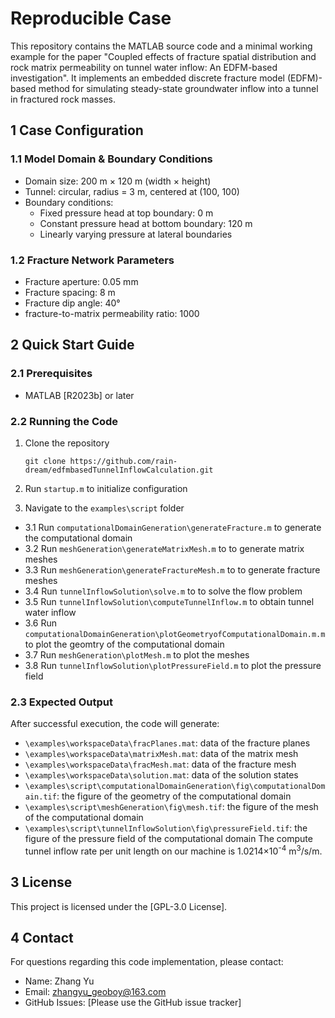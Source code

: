 # Reproducible Case
This repository contains the MATLAB source code and a minimal working example for the paper "Coupled effects of
fracture spatial distribution and rock matrix permeability on tunnel water inflow: An EDFM-based investigation". It implements an embedded discrete fracture model (EDFM)-based method for simulating steady-state groundwater inflow into a tunnel in fractured rock masses.

## 1 Case Configuration
### 1.1 Model Domain & Boundary Conditions
- Domain size: 200 m × 120 m (width × height)
- Tunnel: circular, radius = 3 m, centered at (100, 100)
- Boundary conditions:
  - Fixed pressure head at top boundary: 0 m
  - Constant pressure head at bottom boundary: 120 m
  - Linearly varying pressure at lateral boundaries
### 1.2 Fracture Network Parameters
- Fracture aperture: 0.05 mm
- Fracture spacing: 8 m
- Fracture dip angle: 40°
- fracture-to-matrix permeability ratio: 1000

## 2 Quick Start Guide
### 2.1 Prerequisites
- MATLAB [R2023b] or later

### 2.2 Running the Code
1. Clone the repository

   `git clone https://github.com/rain-dream/edfmbasedTunnelInflowCalculation.git`

2. Run `startup.m` to initialize configuration
3. Navigate to the `examples\script` folder
- 3.1 Run `computationalDomainGeneration\generateFracture.m` to generate the computational domain
- 3.2 Run `meshGeneration\generateMatrixMesh.m` to to generate matrix meshes
- 3.3 Run `meshGeneration\generateFractureMesh.m` to to generate fracture meshes
- 3.4 Run `tunnelInflowSolution\solve.m` to to solve the flow problem
- 3.5 Run `tunnelInflowSolution\computeTunnelInflow.m` to obtain tunnel water inflow
- 3.6 Run `computationalDomainGeneration\plotGeometryofComputationalDomain.m.m` to plot the geomtry of the computational domain
- 3.7 Run `meshGeneration\plotMesh.m` to plot the meshes
- 3.8 Run `tunnelInflowSolution\plotPressureField.m` to plot the pressure field

### 2.3 Expected Output
After successful execution, the code will generate:
- `\examples\workspaceData\fracPlanes.mat`: data of the fracture planes
- `\examples\workspaceData\matrixMesh.mat`: data of the matrix mesh
- `\examples\workspaceData\fracMesh.mat`: data of the fracture mesh
- `\examples\workspaceData\solution.mat`: data of the solution states
- `\examples\script\computationalDomainGeneration\fig\computationalDomain.tif`: the figure of the geometry of the computational domain
- `\examples\script\meshGeneration\fig\mesh.tif`: the figure of the mesh of the computational domain
- `\examples\script\tunnelInflowSolution\fig\pressureField.tif`: the figure of the pressure field of the computational domain
The compute tunnel inflow rate per unit length on our machine is 1.0214×10<sup>-4</sup> m<sup>3</sup>/s/m.

## 3 License
This project is licensed under the [GPL-3.0 License]. 

## 4 Contact
For questions regarding this code implementation, please contact:
- Name: Zhang Yu
- Email: zhangyu_geoboy@163.com
- GitHub Issues: [Please use the GitHub issue tracker]

